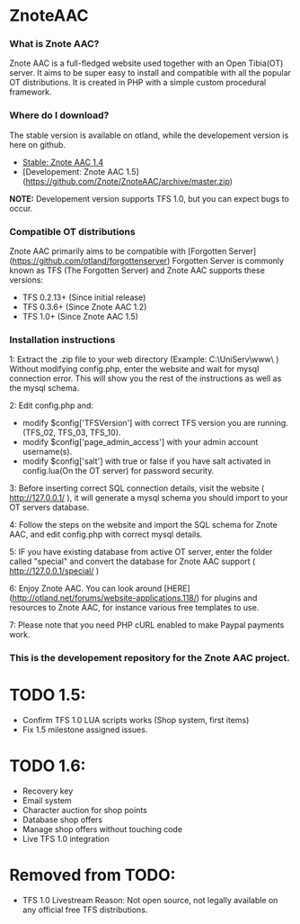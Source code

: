 ZnoteAAC
========

### What is Znote AAC?

Znote AAC is a full-fledged website used together with an Open Tibia(OT) server. 
It aims to be super easy to install and compatible with all the popular OT distributions. 
It is created in PHP with a simple custom procedural framework. 

### Where do I download?

The stable version is available on otland, while the developement version is here on github.

* [Stable: Znote AAC 1.4](http://otland.net/threads/znote-aac-1-4-tfs-0-2-13-tfs-0-3-6-0-4.166722/)
* [Developement: Znote AAC 1.5] (https://github.com/Znote/ZnoteAAC/archive/master.zip)

**NOTE:** Developement version supports TFS 1.0, but you can expect bugs to occur. 

### Compatible OT distributions
Znote AAC primarily aims to be compatible with [Forgotten Server] (https://github.com/otland/forgottenserver)
Forgotten Server is commonly known as TFS (The Forgotten Server) and Znote AAC supports these versions:
* TFS 0.2.13+ (Since initial release)
* TFS 0.3.6+ (Since Znote AAC 1.2)
* TFS 1.0+ (Since Znote AAC 1.5)

### Installation instructions

1: Extract the .zip file to your web directory (Example: C:\UniServ\www\ )
Without modifying config.php, enter the website and wait for mysql connection error.
This will show you the rest of the instructions as well as the mysql schema.

2: Edit config.php and: 
- modify $config['TFSVersion'] with correct TFS version you are running. (TFS_02, TFS_03, TFS_10). 
- modify $config['page_admin_access'] with your admin account username(s).
- modify $config['salt'] with true or false if you have salt activated in config.lua(On the OT server) for password security.

3: Before inserting correct SQL connection details, visit the website ( http://127.0.0.1/ ), it will generate a mysql schema you should import to your OT servers database.

4: Follow the steps on the website and import the SQL schema for Znote AAC, and edit config.php with correct mysql details.

5: IF you have existing database from active OT server, enter the folder called "special" and convert the database for Znote AAC support ( http://127.0.0.1/special/ )

6: Enjoy Znote AAC. You can look around [HERE] (http://otland.net/forums/website-applications.118/) for plugins and resources to Znote AAC, for instance various free templates to use.

7: Please note that you need PHP cURL enabled to make Paypal payments work. 

### This is the developement repository for the Znote AAC project.
# TODO 1.5:
* Confirm TFS 1.0 LUA scripts works (Shop system, first items)
* Fix 1.5 milestone assigned issues.

# TODO 1.6:
* Recovery key
* Email system
* Character auction for shop points
* Database shop offers
* Manage shop offers without touching code
* Live TFS 1.0 integration

# Removed from TODO:
* TFS 1.0 Livestream
Reason: Not open source, not legally available on any official free TFS distributions.
